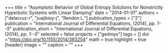 +++
title = "Asymptotic Behavior of Global Entropy Solutions for Nonstrictly Hyperbolic Systems with Linear Damping"
date = "2014-01-01"
authors = ["delacruz-r", "juajibioy-j", "Rendón L."]
publication_types = ["2"]
publication = "International Journal of Differential Equations, (2014), _pp. 1--5_"
publication_short = "International Journal of Differential Equations, (2014), _pp. 1--5_"
selected = false
projects = ["gedmys"]
tags = []
doi ="https://doi.org/10.1155/2014/383254"
math = true
highlight = true
[header]
image = ""
caption = ""
+++
